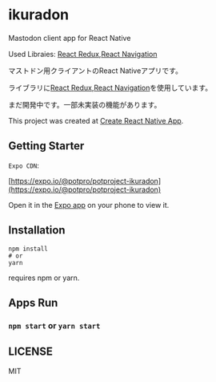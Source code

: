 
# ikuradon
Mastodon client app for React Native　

Used Libraies: [React Redux](https://github.com/reactjs/react-redux),[React Navigation](https://github.com/react-community/react-navigation)

マストドン用クライアントのReact Nativeアプリです。

ライブラリに[React Redux](https://github.com/reactjs/react-redux),[React Navigation](https://github.com/react-community/react-navigation)を使用しています。

まだ開発中です。一部未実装の機能があります。

This project was created at [Create React Native App](https://github.com/react-community/create-react-native-app).

## Getting Starter
`Expo CDN`:

[https://expo.io/@potpro/potproject-ikuradon](https://expo.io/@potpro/potproject-ikuradon)

Open it in the [Expo app](https://expo.io) on your phone to view it.

## Installation
```
npm install
# or
yarn
```
requires npm or yarn.

##

## Apps Run
### `npm start` or `yarn start`

## LICENSE

MIT